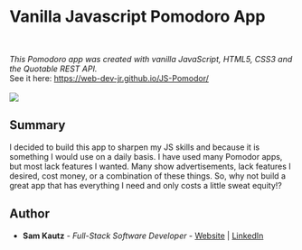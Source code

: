 # Vanilla Javascript Pomodoro App

<br>

_This Pomodoro app was created with vanilla JavaScript, HTML5, CSS3 and the Quotable REST API._
<br>
See it here: https://web-dev-jr.github.io/JS-Pomodor/
<br>
<br>
<image src="./images/PA.PNG">
  
## Summary

I decided to build this app to sharpen my JS skills and because it is something I would use on a daily basis. 
I have used many Pomodor apps, but most lack features I wanted. Many show advertisements, lack features
I desired, cost money, or a combination of these things. So, why not build a great app that has everything 
I need and only costs a little sweat equity!?


## Author

* **Sam Kautz** - *Full-Stack Software Developer* - [Website](https://samkautzresume.dev/) | [LinkedIn](https://www.linkedin.com/in/sam-k-64455416a/)
